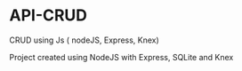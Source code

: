# API-CRUD
CRUD using Js ( nodeJS,  Express, Knex)

Project created using NodeJS with Express, SQLite and Knex
